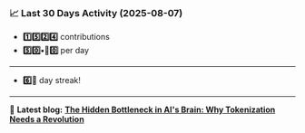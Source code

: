 <!--START_STATS-->
### 📈 Last 30 Days Activity (2025-08-07)  
- **1️⃣5️⃣2️⃣4️⃣** contributions  
- **5️⃣0️⃣•🎱0️⃣** per day
---
- **6️⃣🎱** day streak!
---
📝 **Latest blog:** [**The Hidden Bottleneck in AI's Brain: Why Tokenization Needs a Revolution**](https://andriak.com/blog/tokenization-revolution)
<!--END_STATS-->
